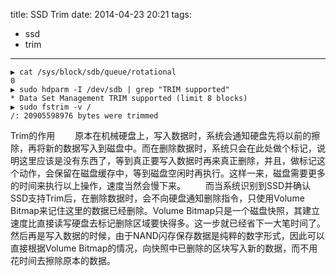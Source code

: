title: SSD Trim
date: 2014-04-23 20:21
tags:
- ssd
- trim 
---
```
▶ cat /sys/block/sdb/queue/rotational
0
▶ sudo hdparm -I /dev/sdb | grep "TRIM supported"
* Data Set Management TRIM supported (limit 8 blocks)
▶ sudo fstrim -v /
/: 20905598976 bytes were trimmed
```
Trim的作用
　　原本在机械硬盘上，写入数据时，系统会通知硬盘先将以前的擦除，再将新的数据写入到磁盘中。而在删除数据时，系统只会在此处做个标记，说明这里应该是没有东西了，等到真正要写入数据时再来真正删除，并且，做标记这个动作，会保留在磁盘缓存中，等到磁盘空闲时再执行。这样一来，磁盘需要更多的时间来执行以上操作，速度当然会慢下来。
　　而当系统识别到SSD并确认SSD支持Trim后，在删除数据时，会不向硬盘通知删除指令，只使用Volume Bitmap来记住这里的数据已经删除。Volume Bitmap只是一个磁盘快照，其建立速度比直接读写硬盘去标记删除区域要快得多。这一步就已经省下一大笔时间了。然后再是写入数据的时候，由于NAND闪存保存数据是纯粹的数字形式，因此可以直接根据Volume Bitmap的情况，向快照中已删除的区块写入新的数据，而不用花时间去擦除原本的数据。

